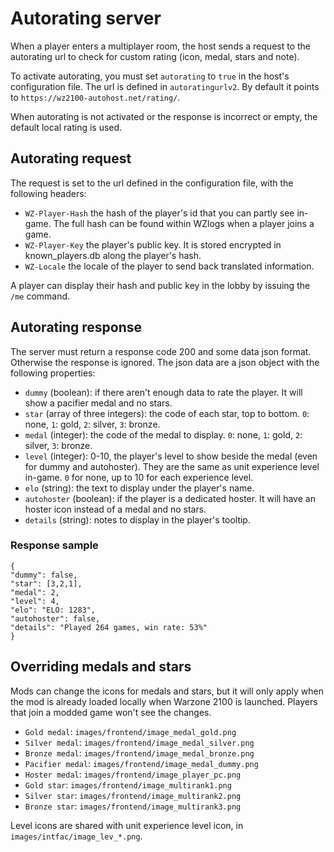 # Autorating server

When a player enters a multiplayer room, the host sends a request to the autorating url to check for custom rating (icon, medal, stars and note).

To activate autorating, you must set `autorating` to `true` in the host's configuration file. The url is defined in `autoratingurlv2`. By default it points to `https://wz2100-autohost.net/rating/`.

When autorating is not activated or the response is incorrect or empty, the default local rating is used.

## Autorating request

The request is set to the url defined in the configuration file, with the following headers:

* `WZ-Player-Hash` the hash of the player's id that you can partly see in-game. The full hash can be found within WZlogs when a player joins a game.
* `WZ-Player-Key` the player's public key. It is stored encrypted in known_players.db along the player's hash.
* `WZ-Locale` the locale of the player to send back translated information.

A player can display their hash and public key in the lobby by issuing the `/me` command.

## Autorating response

The server must return a response code 200 and some data json format. Otherwise the response is ignored. The json data are a json object with the following properties:

* `dummy` (boolean): if there aren't enough data to rate the player. It will show a pacifier medal and no stars.
* `star` (array of three integers): the code of each star, top to bottom. `0`: none, `1`: gold, `2`: silver, `3`: bronze.
* `medal` (integer): the code of the medal to display. `0`: none, `1`: gold, `2`: silver, `3`: bronze.
* `level` (integer): 0-10, the player's level to show beside the medal (even for dummy and autohoster). They are the same as unit experience level in-game. `0` for none, up to 10 for each experience level.
* `elo` (string): the text to display under the player's name.
* `autohoster` (boolean): if the player is a dedicated hoster. It will have an hoster icon instead of a medal and no stars.
* `details` (string): notes to display in the player's tooltip.

### Response sample

```
{
"dummy": false,
"star": [3,2,1],
"medal": 2,
"level": 4,
"elo": "ELO: 1283",
"autohoster": false,
"details": "Played 264 games, win rate: 53%"
}
```

## Overriding medals and stars

Mods can change the icons for medals and stars, but it will only apply when the mod is already loaded locally when Warzone 2100 is launched. Players that join a modded game won't see the changes.

* `Gold medal`: `images/frontend/image_medal_gold.png`
* `Silver medal`: `images/frontend/image_medal_silver.png`
* `Bronze medal`: `images/frontend/image_medal_bronze.png`
* `Pacifier medal`: `images/frontend/image_medal_dummy.png`
* `Hoster medal`: `images/frontend/image_player_pc.png`
* `Gold star`: `images/frontend/image_multirank1.png`
* `Silver star`: `images/frontend/image_multirank2.png`
* `Bronze star`: `images/frontend/image_multirank3.png`

Level icons are shared with unit experience level icon, in `images/intfac/image_lev_*.png`.
